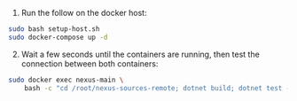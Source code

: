 1. Run the follow on the docker host:

```sh
sudo bash setup-host.sh
sudo docker-compose up -d
```

2. Wait a few seconds until the containers are running, then test the connection between both containers:

```sh
sudo docker exec nexus-main \
    bash -c "cd /root/nexus-sources-remote; dotnet build; dotnet test --filter Nexus.Sources.Tests.SetupDockerPythonTests"
```